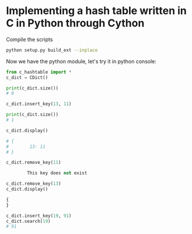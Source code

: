 # Implementing a hash table written in C in Python through Cython

Compile the scripts
```bash
python setup.py build_ext --inplace
```

Now we have the python module, let's try it in python console:
```python
from c_hashtable import *
c_dict = CDict()

print(c_dict.size())
# 0

c_dict.insert_key(13, 11)

print(c_dict.size())
# 1

c_dict.display()

# {
#        13: 11
# }

c_dict.remove_key(11)

        This key does not exist

c_dict.remove_key(13)
c_dict.display()

{
}

c_dict.insert_key(19, 91)
c_dict.search(19)
# 91
```